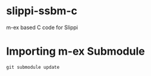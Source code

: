 # slippi-ssbm-c
m-ex based C code for Slippi

# Importing m-ex Submodule
```git submodule init
git submodule update
```
